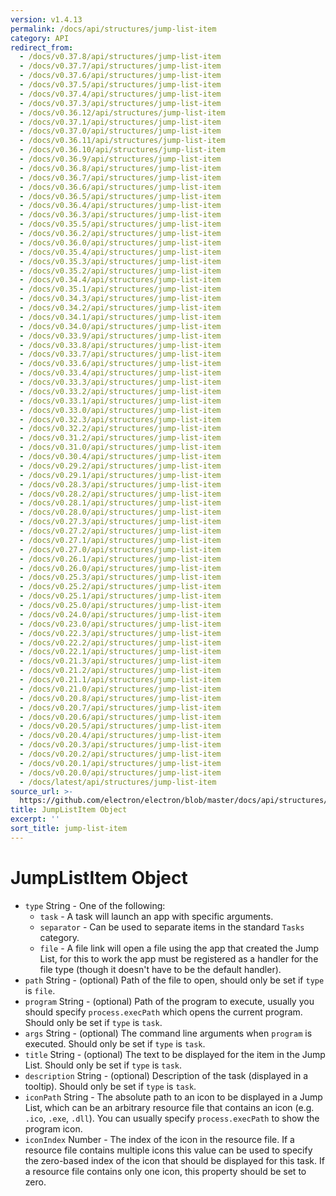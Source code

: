 ```yaml
---
version: v1.4.13
permalink: /docs/api/structures/jump-list-item
category: API
redirect_from:
  - /docs/v0.37.8/api/structures/jump-list-item
  - /docs/v0.37.7/api/structures/jump-list-item
  - /docs/v0.37.6/api/structures/jump-list-item
  - /docs/v0.37.5/api/structures/jump-list-item
  - /docs/v0.37.4/api/structures/jump-list-item
  - /docs/v0.37.3/api/structures/jump-list-item
  - /docs/v0.36.12/api/structures/jump-list-item
  - /docs/v0.37.1/api/structures/jump-list-item
  - /docs/v0.37.0/api/structures/jump-list-item
  - /docs/v0.36.11/api/structures/jump-list-item
  - /docs/v0.36.10/api/structures/jump-list-item
  - /docs/v0.36.9/api/structures/jump-list-item
  - /docs/v0.36.8/api/structures/jump-list-item
  - /docs/v0.36.7/api/structures/jump-list-item
  - /docs/v0.36.6/api/structures/jump-list-item
  - /docs/v0.36.5/api/structures/jump-list-item
  - /docs/v0.36.4/api/structures/jump-list-item
  - /docs/v0.36.3/api/structures/jump-list-item
  - /docs/v0.35.5/api/structures/jump-list-item
  - /docs/v0.36.2/api/structures/jump-list-item
  - /docs/v0.36.0/api/structures/jump-list-item
  - /docs/v0.35.4/api/structures/jump-list-item
  - /docs/v0.35.3/api/structures/jump-list-item
  - /docs/v0.35.2/api/structures/jump-list-item
  - /docs/v0.34.4/api/structures/jump-list-item
  - /docs/v0.35.1/api/structures/jump-list-item
  - /docs/v0.34.3/api/structures/jump-list-item
  - /docs/v0.34.2/api/structures/jump-list-item
  - /docs/v0.34.1/api/structures/jump-list-item
  - /docs/v0.34.0/api/structures/jump-list-item
  - /docs/v0.33.9/api/structures/jump-list-item
  - /docs/v0.33.8/api/structures/jump-list-item
  - /docs/v0.33.7/api/structures/jump-list-item
  - /docs/v0.33.6/api/structures/jump-list-item
  - /docs/v0.33.4/api/structures/jump-list-item
  - /docs/v0.33.3/api/structures/jump-list-item
  - /docs/v0.33.2/api/structures/jump-list-item
  - /docs/v0.33.1/api/structures/jump-list-item
  - /docs/v0.33.0/api/structures/jump-list-item
  - /docs/v0.32.3/api/structures/jump-list-item
  - /docs/v0.32.2/api/structures/jump-list-item
  - /docs/v0.31.2/api/structures/jump-list-item
  - /docs/v0.31.0/api/structures/jump-list-item
  - /docs/v0.30.4/api/structures/jump-list-item
  - /docs/v0.29.2/api/structures/jump-list-item
  - /docs/v0.29.1/api/structures/jump-list-item
  - /docs/v0.28.3/api/structures/jump-list-item
  - /docs/v0.28.2/api/structures/jump-list-item
  - /docs/v0.28.1/api/structures/jump-list-item
  - /docs/v0.28.0/api/structures/jump-list-item
  - /docs/v0.27.3/api/structures/jump-list-item
  - /docs/v0.27.2/api/structures/jump-list-item
  - /docs/v0.27.1/api/structures/jump-list-item
  - /docs/v0.27.0/api/structures/jump-list-item
  - /docs/v0.26.1/api/structures/jump-list-item
  - /docs/v0.26.0/api/structures/jump-list-item
  - /docs/v0.25.3/api/structures/jump-list-item
  - /docs/v0.25.2/api/structures/jump-list-item
  - /docs/v0.25.1/api/structures/jump-list-item
  - /docs/v0.25.0/api/structures/jump-list-item
  - /docs/v0.24.0/api/structures/jump-list-item
  - /docs/v0.23.0/api/structures/jump-list-item
  - /docs/v0.22.3/api/structures/jump-list-item
  - /docs/v0.22.2/api/structures/jump-list-item
  - /docs/v0.22.1/api/structures/jump-list-item
  - /docs/v0.21.3/api/structures/jump-list-item
  - /docs/v0.21.2/api/structures/jump-list-item
  - /docs/v0.21.1/api/structures/jump-list-item
  - /docs/v0.21.0/api/structures/jump-list-item
  - /docs/v0.20.8/api/structures/jump-list-item
  - /docs/v0.20.7/api/structures/jump-list-item
  - /docs/v0.20.6/api/structures/jump-list-item
  - /docs/v0.20.5/api/structures/jump-list-item
  - /docs/v0.20.4/api/structures/jump-list-item
  - /docs/v0.20.3/api/structures/jump-list-item
  - /docs/v0.20.2/api/structures/jump-list-item
  - /docs/v0.20.1/api/structures/jump-list-item
  - /docs/v0.20.0/api/structures/jump-list-item
  - /docs/latest/api/structures/jump-list-item
source_url: >-
  https://github.com/electron/electron/blob/master/docs/api/structures/jump-list-item.md
title: JumpListItem Object
excerpt: ''
sort_title: jump-list-item
---
```

# JumpListItem Object

*   `type` String - One of the following:
    *   `task` - A task will launch an app with specific arguments.
    *   `separator` - Can be used to separate items in the standard `Tasks` category.
    *   `file` - A file link will open a file using the app that created the Jump List, for this to work the app must be registered as a handler for the file type (though it doesn't have to be the default handler).
*   `path` String - (optional) Path of the file to open, should only be set if `type` is `file`.
*   `program` String - (optional) Path of the program to execute, usually you should specify `process.execPath` which opens the current program. Should only be set if `type` is `task`.
*   `args` String - (optional) The command line arguments when `program` is executed. Should only be set if `type` is `task`.
*   `title` String - (optional) The text to be displayed for the item in the Jump List. Should only be set if `type` is `task`.
*   `description` String - (optional) Description of the task (displayed in a tooltip). Should only be set if `type` is `task`.
*   `iconPath` String - The absolute path to an icon to be displayed in a Jump List, which can be an arbitrary resource file that contains an icon (e.g. `.ico`, `.exe`, `.dll`). You can usually specify `process.execPath` to show the program icon.
*   `iconIndex` Number - The index of the icon in the resource file. If a resource file contains multiple icons this value can be used to specify the zero-based index of the icon that should be displayed for this task. If a resource file contains only one icon, this property should be set to zero.

